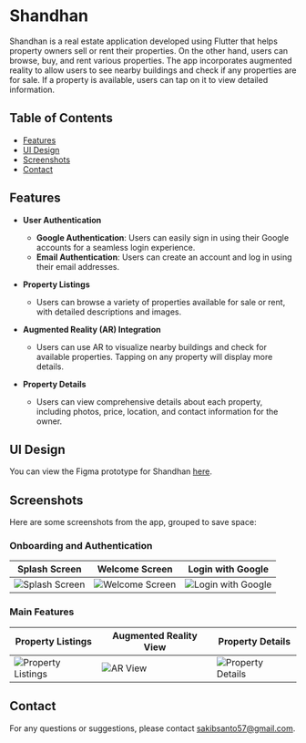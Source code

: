 # Shandhan

Shandhan is a real estate application developed using Flutter that helps property owners sell or rent their properties. On the other hand, users can browse, buy, and rent various properties. The app incorporates augmented reality to allow users to see nearby buildings and check if any properties are for sale. If a property is available, users can tap on it to view detailed information.

## Table of Contents
- [Features](#features)
- [UI Design](#ui-design)
- [Screenshots](#screenshots)
- [Contact](#contact)

## Features

- **User Authentication**
  - **Google Authentication**: Users can easily sign in using their Google accounts for a seamless login experience.
  - **Email Authentication**: Users can create an account and log in using their email addresses.

- **Property Listings**
  - Users can browse a variety of properties available for sale or rent, with detailed descriptions and images.

- **Augmented Reality (AR) Integration**
  - Users can use AR to visualize nearby buildings and check for available properties. Tapping on any property will display more details.

- **Property Details**
  - Users can view comprehensive details about each property, including photos, price, location, and contact information for the owner.

## UI Design

You can view the Figma prototype for Shandhan [here](https://www.figma.com/proto/BLZjYCeh54Kxi9KmLeWMKl/Project-Prototype?node-id=9-660&node-type=canvas&t=QdhFVy5jMFsXjr4I-1&scaling=scale-down&content-scaling=fixed&page-id=0%3A1&starting-point-node-id=9%3A660&show-proto-sidebar=1).

## Screenshots

Here are some screenshots from the app, grouped to save space:

### Onboarding and Authentication
| Splash Screen | Welcome Screen | Login with Google |
|---------------|----------------|-------------------|
| ![Splash Screen](screenshots/splashscreen.png) | ![Welcome Screen](screenshots/welcomescreen.png) | ![Login with Google](screenshots/login_google.png) |

### Main Features
| Property Listings | Augmented Reality View | Property Details |
|------------------|-----------------------|------------------|
| ![Property Listings](screenshots/property_listings.png) | ![AR View](screenshots/ar_view.png) | ![Property Details](screenshots/property_details.png) |

## Contact

For any questions or suggestions, please contact [sakibsanto57@gmail.com](mailto:sakibsanto57@gmail.com).
